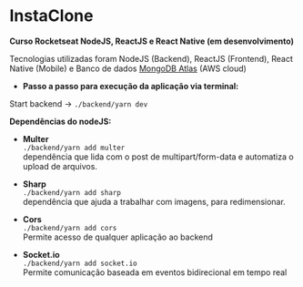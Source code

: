 # InstaClone

**Curso Rocketseat NodeJS, ReactJS e React Native (em desenvolvimento)**

Tecnologias utilizadas foram NodeJS (Backend), ReactJS (Frontend), React Native (Mobile) e Banco de dados [MongoDB Atlas](https://www.mongodb.com/cloud/atlas) (AWS cloud)

- **Passo a passo para execução da aplicação via terminal:**

Start backend -> `./backend/yarn dev`

**Dependências do nodeJS:**</br>

- **Multer**</br>
  `./backend/yarn add multer`</br>
  dependência que lida com o post de multipart/form-data e automatiza o upload de arquivos.</br>

- **Sharp**</br>
  `./backend/yarn add sharp`</br>
  dependência que ajuda a trabalhar com imagens, para redimensionar.</br>

- **Cors**</br>
  `./backend/yarn add cors`</br>
  Permite acesso de qualquer aplicação ao backend</br>

- **Socket.io**</br>
  `./backend/yarn add socket.io`</br>
  Permite comunicação baseada em eventos bidirecional em tempo real</br>